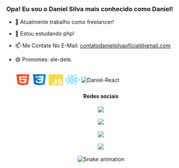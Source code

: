 ### Opa! Eu sou o Daniel Silva mais conhecido como Daniel!

- 🔭 Atualmente trabalho como freelancer!
- 🌱 Estou estudando php!
- 📫 Me Contate No E-Mail: contatodanielsilvaoficial@gmail.com
- 😄 Pronomes: ele-dele.
  
  <div style="display: inline_block"><br>
  <img align="center" alt="Daniel-HTML" height="30" width="40" src="https://raw.githubusercontent.com/devicons/devicon/master/icons/html5/html5-original.svg">
  <img align="center" alt="Daniel-CSS" height="30" width="40" src="https://raw.githubusercontent.com/devicons/devicon/master/icons/css3/css3-original.svg">
  <img align="center" alt="Daniel-Js" height="30" width="40" src="https://raw.githubusercontent.com/devicons/devicon/master/icons/javascript/javascript-plain.svg">
  <img align="center" alt="Daniel-React" height="30" width="40" src="https://raw.githubusercontent.com/devicons/devicon/master/icons/react/react-original.svg">
  <img align="center" alt="Daniel-React" height="30" width="40" src="https://bit.ly/3ziZa9O">
</div>
  
<div align="center">
  
  <h4>Redes sociais</h4>
  
  <a href="https://www.youtube.com/channel/UC4zocaahPTXDQEnm4IusWOQ" target="_blank"><img src="https://img.shields.io/badge/YouTube-FF0000?style=for-the-badge&logo=youtube&logoColor=white" target="_blank"></a>
  
  <a href="https://www.instagram.com/daniel.devl/" target="_blank"><img src="https://img.shields.io/badge/-Instagram-%23E4405F?style=for-the-badge&logo=instagram&logoColor=white" target="_blank"></a>
  
  <a href="https://discord.gg/n8MreSR68p" target="_blank"><img src="https://img.shields.io/badge/Discord-7289DA?style=for-the-badge&logo=discord&logoColor=white" target="_blank"></a> 
  
  <a href ="mailto:contatodanielsilvaoficial@gmail.com"><img src="https://img.shields.io/badge/-Gmail-%23333?style=for-the-badge&logo=email&logoColor=white" target="_blank"></a>
  
  ![Snake animation](https://github.com/Gabzdeveloper/Gabzdeveloper/blob/output/github-contribution-grid-snake.svg)
</div>
